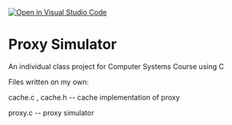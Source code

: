 [![Open in Visual Studio Code](https://classroom.github.com/assets/open-in-vscode-f059dc9a6f8d3a56e377f745f24479a46679e63a5d9fe6f495e02850cd0d8118.svg)](https://classroom.github.com/online_ide?assignment_repo_id=6395082&assignment_repo_type=AssignmentRepo)
# Proxy Simulator
An individual class project for Computer Systems Course using C

Files written on my own:

cache.c ,  cache.h -- cache implementation of proxy

proxy.c -- proxy simulator
